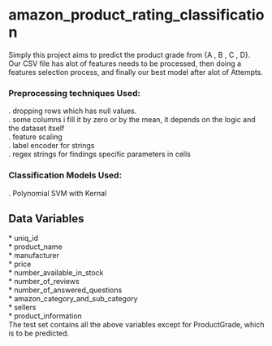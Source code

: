 # amazon_product_rating_classification
Simply this project aims to predict the product grade from {A , B , C , D}.<br />
Our CSV file has alot of features needs to be processed, then doing a features selection process, and finally our best model after alot of Attempts.<br />
 
 ### Preprocessing techniques Used:
  . dropping rows which has null values.<br />
  . some columns i fill it by zero or by the mean, it depends on the logic and the dataset itself<br />
  . feature scaling<br />
  . label encoder for strings<br />
  . regex strings for findings specific parameters in cells<br />
 
### Classification Models Used:
 . Polynomial SVM with Kernal<br />
 
<h2 align = "left">Data Variables</h2>
* uniq_id</br>
* product_name</br>
* manufacturer</br>
* price</br>
* number_available_in_stock</br>
* number_of_reviews</br>
* number_of_answered_questions</br>
* amazon_category_and_sub_category</br>
* sellers</br>
* product_information</br>
The test set contains all the above variables except for ProductGrade, which is to be predicted.</br>
